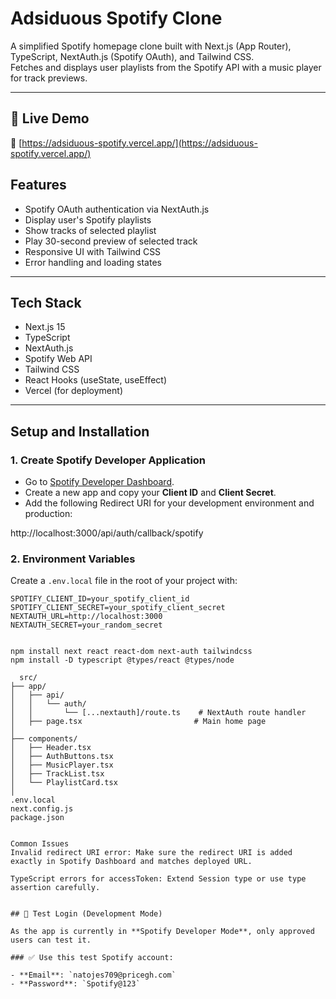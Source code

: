 # Adsiduous Spotify Clone

A simplified Spotify homepage clone built with Next.js (App Router), TypeScript, NextAuth.js (Spotify OAuth), and Tailwind CSS.  
Fetches and displays user playlists from the Spotify API with a music player for track previews.

---

## 🚀 Live Demo

🔗 [https://adsiduous-spotify.vercel.app/](https://adsiduous-spotify.vercel.app/)

## Features

- Spotify OAuth authentication via NextAuth.js
- Display user's Spotify playlists
- Show tracks of selected playlist
- Play 30-second preview of selected track
- Responsive UI with Tailwind CSS
- Error handling and loading states

---

## Tech Stack

- Next.js 15
- TypeScript
- NextAuth.js
- Spotify Web API
- Tailwind CSS
- React Hooks (useState, useEffect)
- Vercel (for deployment)

---

## Setup and Installation

### 1. Create Spotify Developer Application

- Go to [Spotify Developer Dashboard](https://developer.spotify.com/dashboard/applications).
- Create a new app and copy your **Client ID** and **Client Secret**.
- Add the following Redirect URI for your development environment and production:

http://localhost:3000/api/auth/callback/spotify


### 2. Environment Variables

Create a `.env.local` file in the root of your project with:

```env
SPOTIFY_CLIENT_ID=your_spotify_client_id
SPOTIFY_CLIENT_SECRET=your_spotify_client_secret
NEXTAUTH_URL=http://localhost:3000
NEXTAUTH_SECRET=your_random_secret


npm install next react react-dom next-auth tailwindcss
npm install -D typescript @types/react @types/node

  src/
├── app/
│   ├── api/
│   │   └── auth/
│   │       └── [...nextauth]/route.ts    # NextAuth route handler
│   ├── page.tsx                         # Main home page
│
├── components/
│   ├── Header.tsx
│   ├── AuthButtons.tsx
│   ├── MusicPlayer.tsx
│   ├── TrackList.tsx
│   └── PlaylistCard.tsx
│
.env.local
next.config.js
package.json


Common Issues
Invalid redirect URI error: Make sure the redirect URI is added exactly in Spotify Dashboard and matches deployed URL.

TypeScript errors for accessToken: Extend Session type or use type assertion carefully.


## 🧪 Test Login (Development Mode)

As the app is currently in **Spotify Developer Mode**, only approved users can test it.

### ✅ Use this test Spotify account:

- **Email**: `natojes709@pricegh.com`
- **Password**: `Spotify@123`

